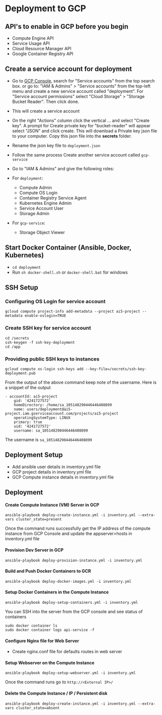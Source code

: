 
# Deployment to GCP

## API's to enable in GCP before you begin
* Compute Engine API
* Service Usage API
* Cloud Resource Manager API
* Google Container Registry API

## Create a service account for deployment

- Go to [GCP Console](https://console.cloud.google.com/home/dashboard), search for  "Service accounts" from the top search box. or go to: "IAM & Admins" > "Service accounts" from the top-left menu and create a new service account called "deployment". For "Service account permissions" select "Cloud Storage" > "Storage Bucket Reader". Then click done.
- This will create a service account
- On the right "Actions" column click the vertical ... and select "Create key". A prompt for Create private key for "bucket-reader" will appear select "JSON" and click create. This will download a Private key json file to your computer. Copy this json file into the **secrets** folder.
- Rename the json key file to `deployment.json`
- Follow the same process Create another service account called `gcp-service`

- Go to "IAM & Admins" and give the following roles:
- For `deployment`:
    - Compute Admin
    - Compute OS Login
    - Container Registry Service Agent
    - Kubernetes Engine Admin
    - Service Account User
    - Storage Admin
- For `gcp-service`:
    - Storage Object Viewer

## Start Docker Container (Ansible, Docker, Kubernetes)
-  `cd deployment`
- Run `sh docker-shell.sh` or `docker-shell.bat` for windows


## SSH Setup
### Configuring OS Login for service account
```
gcloud compute project-info add-metadata --project ai5-project --metadata enable-oslogin=TRUE
```

### Create SSH key for service account
```
cd /secrets
ssh-keygen -f ssh-key-deployment
cd /app
```

### Providing public SSH keys to instances
```
gcloud compute os-login ssh-keys add --key-file=/secrets/ssh-key-deployment.pub
```
From the output of the above command keep note of the username. Here is a snippet of the output 
```
- accountId: ai5-project
    gid: '4241727572'
    homeDirectory: /home/sa_105148290446446408899
    name: users/deployment@ai5-project.iam.gserviceaccount.com/projects/ai5-project
    operatingSystemType: LINUX
    primary: true
    uid: '4241727572'
    username: sa_105148290446446408899
```
The username is `sa_105148290446446408899`


## Deployment Setup
* Add ansible user details in inventory.yml file
* GCP project details in inventory.yml file
* GCP Compute instance details in inventory.yml file

## Deployment
#### Create Compute Instance (VM) Server in GCP
```
ansible-playbook deploy-create-instance.yml -i inventory.yml --extra-vars cluster_state=present
```
Once the command runs successfully get the IP address of the compute instance from GCP Console and update the appserver>hosts in inventory.yml file

#### Provision Dev Server in GCP
```
ansible-playbook deploy-provision-instance.yml -i inventory.yml
```

#### Build and Push Docker Containers to GCR
```
ansible-playbook deploy-docker-images.yml -i inventory.yml
```

#### Setup Docker Containers in the  Compute Instance
```
ansible-playbook deploy-setup-containers.yml -i inventory.yml
```


You can SSH into the server from the GCP console and see status of containers
```
sudo docker container ls
sudo docker container logs api-service -f
```



#### Configure Nginx file for Web Server
* Create nginx.conf file for defaults routes in web server

#### Setup Webserver on the Compute Instance
```
ansible-playbook deploy-setup-webserver.yml -i inventory.yml
```
Once the command runs go to `http://<External IP>/` 

#### Delete the Compute Instance / IP / Persistent disk
```
ansible-playbook deploy-create-instance.yml -i inventory.yml --extra-vars cluster_state=absent
```
 

